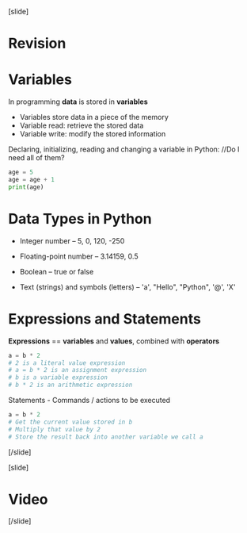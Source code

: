 [slide]
# Revision 

# Variables
In programming **data** is stored in **variables**

  * Variables store data in a piece of the memory
  * Variable read: retrieve the stored data
  * Variable write: modify the stored information
  
Declaring, initializing, reading and changing a variable in Python: //Do I need all of them?
```py live
age = 5
age = age + 1
print(age)
```
# Data Types in Python
* Integer number – 5, 0, 120, -250

* Floating-point number – 3.14159, 0.5

* Boolean – true or false

* Text (strings) and symbols (letters) –  'a', "Hello", "Python", '@', 'X'

# Expressions and Statements
**Expressions** == **variables** and **values**, combined with **operators**

```py
a = b * 2
# 2 is a literal value expression
# a = b * 2 is an assignment expression
# b is a variable expression
# b * 2 is an arithmetic expression
```

Statements - Commands / actions to be executed

```py
a = b * 2
# Get the current value stored in b
# Multiply that value by 2
# Store the result back into another variable we call a
```
[/slide]

[slide]
# Video


[/slide]